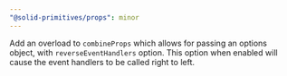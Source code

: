 ```yaml
---
"@solid-primitives/props": minor
---
```


Add an overload to `combineProps` which allows for passing an options object, with `reverseEventHandlers` option. This option when enabled will cause the event handlers to be called right to left.

